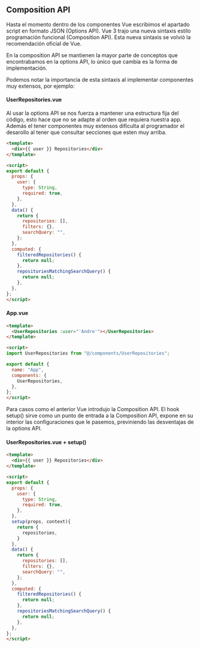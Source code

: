 ## Composition API

Hasta el momento dentro de los componentes Vue escribimos el apartado script en formato JSON (Options API). Vue 3 trajo una nueva sintaxis estilo programaci&oacute;n funcional (Composition API). Esta nueva sintaxis se volvi&oacute; la recomendaci&oacute;n oficial de Vue.

En la composition API se mantienen la mayor parte de conceptos que encontrabamos en la options API, lo &uacute;nico que cambia es la forma de implementaci&oacute;n.

Podemos notar la importancia de esta sintaxis al implementar componentes muy extensos, por ejemplo:

#### UserRepositories.vue

Al usar la options API se nos fuerza a mantener una estructura fija del c&oacute;digo, esto hace que no se adapte al orden que requiera nuestra app. Adem&aacute;s el tener componentes muy extensos dificulta al programador el desarollo al tener que consultar secciones que esten muy arriba.

```html
<template>
  <div>{{ user }} Repositories</div>
</template>

<script>
export default {
  props: {
    user: {
      type: String,
      required: true,
    },
  },
  data() {
    return {
      repositories: [],
      filters: {},
      searchQuery: "",
    };
  },
  computed: {
    filteredRepositories() {
      return null;
    },
    repositoriesMatchingSearchQuery() {
      return null;
    },
  },
};
</script>
```

#### App.vue

```html
<template>
  <UserRepositories :user="'Andre'"></UserRepositories>
</template>

<script>
import UserRepositories from "@/components/UserRepositories";

export default {
  name: "App",
  components: {
    UserRepositories,
  },
};
</script>
```

Para casos como el anterior Vue introdujo la Composition API. El hook setup() sirve como un punto de entrada a la Composition API, expone en su interior las configuraciones que le pasemos, previniendo las desventajas de la options API.

#### UserRepositories.vue + setup()

```html
<template>
  <div>{{ user }} Repositories</div>
</template>

<script>
export default {
  props: {
    user: {
      type: String,
      required: true,
    },
  },
  setup(props, context){
    return {
      repositories,
    }
  },
  data() {
    return {
      repositories: [],
      filters: {},
      searchQuery: "",
    };
  },
  computed: {
    filteredRepositories() {
      return null;
    },
    repositoriesMatchingSearchQuery() {
      return null;
    },
  },
};
</script>
```
